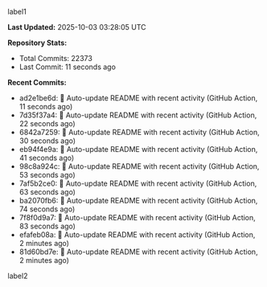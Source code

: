 
label1 
<!-- ACTIVITY_START -->
**Last Updated:** 2025-10-03 03:28:05 UTC

**Repository Stats:**
- Total Commits: 22373
- Last Commit: 11 seconds ago

**Recent Commits:**
- ad2e1be6d: 🤖 Auto-update README with recent activity (GitHub Action, 11 seconds ago)
- 7d35f37a4: 🤖 Auto-update README with recent activity (GitHub Action, 22 seconds ago)
- 6842a7259: 🤖 Auto-update README with recent activity (GitHub Action, 30 seconds ago)
- eb94f4e9a: 🤖 Auto-update README with recent activity (GitHub Action, 41 seconds ago)
- 98c8a924c: 🤖 Auto-update README with recent activity (GitHub Action, 53 seconds ago)
- 7af5b2ce0: 🤖 Auto-update README with recent activity (GitHub Action, 63 seconds ago)
- ba2070fb6: 🤖 Auto-update README with recent activity (GitHub Action, 74 seconds ago)
- 7f8f0d9a7: 🤖 Auto-update README with recent activity (GitHub Action, 83 seconds ago)
- efafeb08a: 🤖 Auto-update README with recent activity (GitHub Action, 2 minutes ago)
- 81d60bd7e: 🤖 Auto-update README with recent activity (GitHub Action, 2 minutes ago)
<!-- ACTIVITY_END -->

label2
